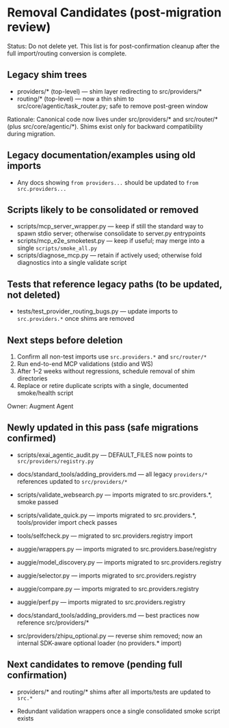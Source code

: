 # Removal Candidates (post-migration review)

Status: Do not delete yet. This list is for post-confirmation cleanup after the full import/routing conversion is complete.

## Legacy shim trees
- providers/* (top-level) — shim layer redirecting to src/providers/*
- routing/* (top-level) — now a thin shim to src/core/agentic/task_router.py; safe to remove post-green window

Rationale: Canonical code now lives under src/providers/* and src/router/* (plus src/core/agentic/*). Shims exist only for backward compatibility during migration.

## Legacy documentation/examples using old imports
- Any docs showing `from providers...` should be updated to `from src.providers...`

## Scripts likely to be consolidated or removed
- scripts/mcp_server_wrapper.py — keep if still the standard way to spawn stdio server; otherwise consolidate to server.py entrypoints
- scripts/mcp_e2e_smoketest.py — keep if useful; may merge into a single `scripts/smoke_all.py`
- scripts/diagnose_mcp.py — retain if actively used; otherwise fold diagnostics into a single validate script

## Tests that reference legacy paths (to be updated, not deleted)
- tests/test_provider_routing_bugs.py — update imports to `src.providers.*` once shims are removed

## Next steps before deletion
1) Confirm all non-test imports use `src.providers.*` and `src/router/*`
2) Run end-to-end MCP validations (stdio and WS)
3) After 1–2 weeks without regressions, schedule removal of shim directories
4) Replace or retire duplicate scripts with a single, documented smoke/health script

Owner: Augment Agent

## Newly updated in this pass (safe migrations confirmed)
- scripts/exai_agentic_audit.py — DEFAULT_FILES now points to `src/providers/registry.py`
- docs/standard_tools/adding_providers.md — all legacy `providers/*` references updated to `src/providers/*`

- scripts/validate_websearch.py — imports migrated to src.providers.*, smoke passed
- scripts/validate_quick.py — imports migrated to src.providers.*, tools/provider import check passes

- tools/selfcheck.py — migrated to src.providers.registry import

- auggie/wrappers.py — imports migrated to src.providers.base/registry
- auggie/model_discovery.py — imports migrated to src.providers.registry
- auggie/selector.py — imports migrated to src.providers.registry
- auggie/compare.py — imports migrated to src.providers.registry
- auggie/perf.py — imports migrated to src.providers.registry
- docs/standard_tools/adding_providers.md — best practices now reference src/providers/*

- src/providers/zhipu_optional.py — reverse shim removed; now an internal SDK-aware optional loader (no providers.* import)

## Next candidates to remove (pending full confirmation)
- providers/* and routing/* shims after all imports/tests are updated to `src.*`

- Redundant validation wrappers once a single consolidated smoke script exists

